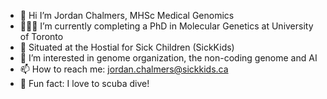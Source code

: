 - 👋 Hi I’m Jordan Chalmers, MHSc Medical Genomics
- 👩🏻‍💻 I’m currently completing a PhD in Molecular Genetics at University of Toronto
- 🏢 Situated at the Hostial for Sick Children (SickKids)
- 🧬 I’m interested in genome organization, the non-coding genome and AI
- 📫 How to reach me: jordan.chalmers@sickkids.ca
- 🤿 Fun fact: I love to scuba dive! 

<!---
jordanchalmers/jordanchalmers is a ✨ special ✨ repository because its `README.md` (this file) appears on your GitHub profile.
You can click the Preview link to take a look at your changes.
--->
